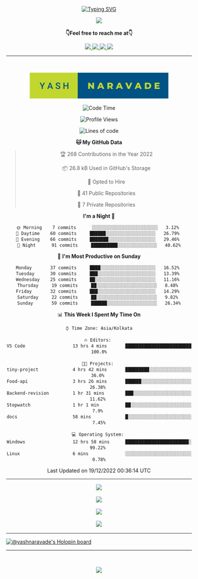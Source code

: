 <p align="center"> 
 <a href="https://git.io/typing-svg"><img src="https://readme-typing-svg.herokuapp.com?font=Fira+Code&weight=500&size=21&duration=4000&pause=1000&center=true&vCenter=true&width=435&lines=Hey+there!+;I'm+Yash!;How+you+doin'%3F;Lemme+show+you+sumn%2C+c'mon!" alt="Typing SVG" /></a>
</p>


<p align="center">
  <a href="https://forthebadge.com">
  <img  src="https://forthebadge.com/images/badges/winter-is-coming.svg" />
  
</a>
</p>

  <p align="center"><b>👇Feel free to reach me at👇</b></p>
<p align="center">
  <a href="https://mail.google.com/mail/u/0/?to=yashdip123@gmail.com&su=Hey&fs=1&tf=cm" target="_blank">
  <img  src="https://img.shields.io/badge/Gmail-EA4335.svg?style=for-the-badge&logo=Gmail&logoColor=white"/>
  <a href="https://twitter.com/yashnaravade" target="_blank">
  <img  src="https://img.shields.io/badge/Twitter-1DA1F2.svg?style=for-the-badge&logo=Twitter&logoColor=white"/>
   <a href="https://www.linkedin.com/in/yashnaravade/" target="_blank">
  <img  src="https://img.shields.io/badge/LinkedIn-0A66C2.svg?style=for-the-badge&logo=LinkedIn&logoColor=white"/>
<a href= "https://www.instagram.com/stellar_dawg_ilxx/" target="_blank">
<img  src="https://img.shields.io/badge/Instagram-E4405F?style=for-the-badge&logo=instagram&logoColor=white"/>
</a>
</p>

<hr/>

<div align="center">
&nbsp;

<p align="center">
  <img  src="yash-naravade.svg" />

  
</p>
 
<!--START_SECTION:waka-->
![Code Time](http://img.shields.io/badge/Code%20Time-15%20hrs%2013%20mins-blue)

![Profile Views](http://img.shields.io/badge/Profile%20Views-217-blue)

![Lines of code](https://img.shields.io/badge/From%20Hello%20World%20I%27ve%20Written-499%20Thousand%20lines%20of%20code-blue)

**🐱 My GitHub Data** 

> 🏆 268 Contributions in the Year 2022
 > 
> 📦 26.8 kB Used in GitHub's Storage 
 > 
> 💼 Opted to Hire
 > 
> 📜 41 Public Repositories 
 > 
> 🔑 7 Private Repositories  
 > 
**I'm a Night 🦉** 

```text
🌞 Morning    7 commits      ░░░░░░░░░░░░░░░░░░░░░░░░░   3.12% 
🌆 Daytime    60 commits     ██████░░░░░░░░░░░░░░░░░░░   26.79% 
🌃 Evening    66 commits     ███████░░░░░░░░░░░░░░░░░░   29.46% 
🌙 Night      91 commits     ██████████░░░░░░░░░░░░░░░   40.62%

```
📅 **I'm Most Productive on Sunday** 

```text
Monday       37 commits     ████░░░░░░░░░░░░░░░░░░░░░   16.52% 
Tuesday      30 commits     ███░░░░░░░░░░░░░░░░░░░░░░   13.39% 
Wednesday    25 commits     ██░░░░░░░░░░░░░░░░░░░░░░░   11.16% 
Thursday     19 commits     ██░░░░░░░░░░░░░░░░░░░░░░░   8.48% 
Friday       32 commits     ███░░░░░░░░░░░░░░░░░░░░░░   14.29% 
Saturday     22 commits     ██░░░░░░░░░░░░░░░░░░░░░░░   9.82% 
Sunday       59 commits     ██████░░░░░░░░░░░░░░░░░░░   26.34%

```


📊 **This Week I Spent My Time On** 

```text
⌚︎ Time Zone: Asia/Kolkata

🔥 Editors: 
VS Code                  13 hrs 4 mins       █████████████████████████   100.0%

🐱‍💻 Projects: 
tiny-project             4 hrs 42 mins       █████████░░░░░░░░░░░░░░░░   36.0% 
Food-api                 3 hrs 26 mins       ██████░░░░░░░░░░░░░░░░░░░   26.38% 
Backend-revision         1 hr 31 mins        ███░░░░░░░░░░░░░░░░░░░░░░   11.62% 
Stopwatch                1 hr 1 min          ██░░░░░░░░░░░░░░░░░░░░░░░   7.9% 
docs                     58 mins             █░░░░░░░░░░░░░░░░░░░░░░░░   7.45%

💻 Operating System: 
Windows                  12 hrs 58 mins      ████████████████████████░   99.22% 
Linux                    6 mins              ░░░░░░░░░░░░░░░░░░░░░░░░░   0.78%

```


 Last Updated on 19/12/2022 00:36:14 UTC
<!--END_SECTION:waka-->

</div>
<hr></hr>

<!-- github stats -->
   
<p align="center">
  <img  src="https://github-readme-stats.vercel.app/api?username=yashnaravade&show_icons=true&theme=radical" />
</p>

<!-- Github streak stats  -->
<p align="center">
  <img  src="https://github-readme-streak-stats.herokuapp.com/?user=yashnaravade&theme=radical" />
</p>
<!-- git profile summary cards -->
<p align="center">
  <img  src="https://github-profile-summary-cards.vercel.app/api/cards/profile-details?username=yashnaravade&theme=monokai" />
</p>

<!-- most used languages  -->
<p align="center">
  <img  src="https://github-profile-summary-cards.vercel.app/api/cards/most-commit-language?username=yashnaravade&theme=monokai" />
</p>

<!-- github stats end -->
<hr/>


<!-- languages and tools -->

<!-- Holopin Badges -->
[![@yashnaravade's Holopin board](https://holopin.me/yashnaravade)](https://holopin.io/@yashnaravade)

<hr/>
<br/>
<p align="center">
  <a href="(https://forthebadge.com)">
  <img  src="https://forthebadge.com/images/badges/built-with-love.svg" />
</a>
</p>
